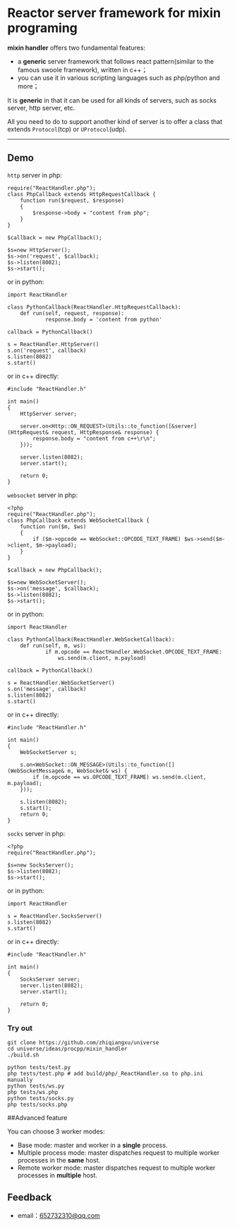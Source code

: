 # Reactor server framework for mixin programing


**mixin handler** offers two fundamental features:
 
- a **generic** server framework that follows react pattern(similar to the famous swoole framework), written in c++；
- you can use it in various scripting languages such as php/python and more；

It is **generic** in that it can be used for all kinds of servers, such as socks server, http server, etc.

All you need to do to support another kind of server is to offer a class that extends `Protocol`(tcp) or `UProtocol`(udp).


-------------------

## Demo

`http` server in php: 

``` <?php
require("ReactHandler.php");
class PhpCallback extends HttpRequestCallback {
    function run($request, $response)
    {
        $response->body = "content from php";
    }
}

$callback = new PhpCallback();

$s=new HttpServer();
$s->on('request', $callback);
$s->listen(8082);
$s->start();

```

or in python:
```
import ReactHandler

class PythonCallback(ReactHandler.HttpRequestCallback):
    def run(self, request, response):
            response.body = 'content from python'

callback = PythonCallback()

s = ReactHandler.HttpServer()
s.on('request', callback)
s.listen(8082)
s.start()
```

or in c++ directly:
```
#include "ReactHandler.h"

int main()
{
	HttpServer server;

    server.on<Http::ON_REQUEST>(Utils::to_function([&server](HttpRequest& request, HttpResponse& response) {
		response.body = "content from c++\r\n";
	}));

	server.listen(8082);
	server.start();

	return 0;
}
```

`websocket` server in php:

```
<?php
require("ReactHandler.php");
class PhpCallback extends WebSocketCallback {
    function run($m, $ws)
    {
        if ($m->opcode == WebSocket::OPCODE_TEXT_FRAME) $ws->send($m->client, $m->payload);
    }
}

$callback = new PhpCallback();

$s=new WebSocketServer();
$s->on('message', $callback);
$s->listen(8082);
$s->start();
```

or in python:

```
import ReactHandler

class PythonCallback(ReactHandler.WebSocketCallback):
    def run(self, m, ws):
            if m.opcode == ReactHandler.WebSocket.OPCODE_TEXT_FRAME:
                ws.send(m.client, m.payload)

callback = PythonCallback()

s = ReactHandler.WebSocketServer()
s.on('message', callback)
s.listen(8082)
s.start()

```

or in c++ directly:
```
#include "ReactHandler.h"

int main()
{
	WebSocketServer s;

	s.on<WebSocket::ON_MESSAGE>(Utils::to_function([](WebSocketMessage& m, WebSocket& ws) {
        if (m.opcode == ws.OPCODE_TEXT_FRAME) ws.send(m.client, m.payload);
	}));

	s.listen(8082);
	s.start();
	return 0;
}
```

`socks` server in php:
```
<?php
require("ReactHandler.php");

$s=new SocksServer();
$s->listen(8082);
$s->start();
```

or in python:
```
import ReactHandler

s = ReactHandler.SocksServer()
s.listen(8082)
s.start()

```

or in c++ directly:
```
#include "ReactHandler.h"

int main()
{
	SocksServer server;
	server.listen(8082);
	server.start();

	return 0;
}
```

### Try out
```
git clone https://github.com/zhiqiangxu/universe
cd universe/ideas/procpp/mixin_handler
./build.sh

python tests/test.py
php tests/test.php # add build/php/_ReactHandler.so to php.ini manually
python tests/ws.py
php tests/ws.php
python tests/socks.py
php tests/socks.php
```

##Advanced feature

You can choose 3 worker modes:

- Base mode:  master and worker in a **single** process.
- Multiple process mode: master dispatches request to multiple worker processes in the **same** host.
- Remote worker mode: master dispatches request to multiple worker processes in **multiple** host.

## Feedback
- email：<652732310@qq.com>


